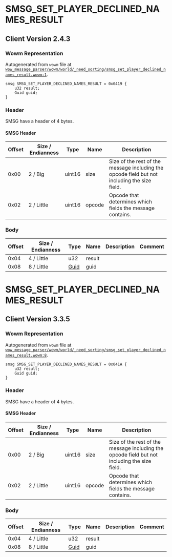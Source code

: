 # SMSG_SET_PLAYER_DECLINED_NAMES_RESULT

## Client Version 2.4.3

### Wowm Representation

Autogenerated from `wowm` file at [`wow_message_parser/wowm/world/_need_sorting/smsg_set_player_declined_names_result.wowm:1`](https://github.com/gtker/wow_messages/tree/main/wow_message_parser/wowm/world/_need_sorting/smsg_set_player_declined_names_result.wowm#L1).
```rust,ignore
smsg SMSG_SET_PLAYER_DECLINED_NAMES_RESULT = 0x0419 {
    u32 result;
    Guid guid;
}
```
### Header

SMSG have a header of 4 bytes.

#### SMSG Header

| Offset | Size / Endianness | Type   | Name   | Description |
| ------ | ----------------- | ------ | ------ | ----------- |
| 0x00   | 2 / Big           | uint16 | size   | Size of the rest of the message including the opcode field but not including the size field.|
| 0x02   | 2 / Little        | uint16 | opcode | Opcode that determines which fields the message contains.|

### Body

| Offset | Size / Endianness | Type | Name | Description | Comment |
| ------ | ----------------- | ---- | ---- | ----------- | ------- |
| 0x04 | 4 / Little | u32 | result |  |  |
| 0x08 | 8 / Little | [Guid](../spec/packed-guid.md) | guid |  |  |

# SMSG_SET_PLAYER_DECLINED_NAMES_RESULT

## Client Version 3.3.5

### Wowm Representation

Autogenerated from `wowm` file at [`wow_message_parser/wowm/world/_need_sorting/smsg_set_player_declined_names_result.wowm:8`](https://github.com/gtker/wow_messages/tree/main/wow_message_parser/wowm/world/_need_sorting/smsg_set_player_declined_names_result.wowm#L8).
```rust,ignore
smsg SMSG_SET_PLAYER_DECLINED_NAMES_RESULT = 0x041A {
    u32 result;
    Guid guid;
}
```
### Header

SMSG have a header of 4 bytes.

#### SMSG Header

| Offset | Size / Endianness | Type   | Name   | Description |
| ------ | ----------------- | ------ | ------ | ----------- |
| 0x00   | 2 / Big           | uint16 | size   | Size of the rest of the message including the opcode field but not including the size field.|
| 0x02   | 2 / Little        | uint16 | opcode | Opcode that determines which fields the message contains.|

### Body

| Offset | Size / Endianness | Type | Name | Description | Comment |
| ------ | ----------------- | ---- | ---- | ----------- | ------- |
| 0x04 | 4 / Little | u32 | result |  |  |
| 0x08 | 8 / Little | [Guid](../spec/packed-guid.md) | guid |  |  |

